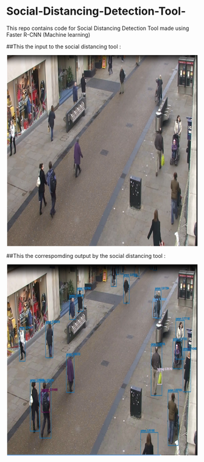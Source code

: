 # Social-Distancing-Detection-Tool-
This repo contains code for Social Distancing Detection Tool made using Faster R-CNN (Machine learning)

##This the input to the social distancing tool :

<p align="Center" ><img src="https://github.com/umangahuja1203/Social-Distancing-Detection-Tool-/blob/main/inpp.PNG" height="500px" width ="500px"></p>


##This the  correspomding output by the social distancing tool :

<p align="Center" ><img src="https://github.com/umangahuja1203/Social-Distancing-Detection-Tool-/blob/main/opp.PNG" height="500px" width ="500px"></p>


